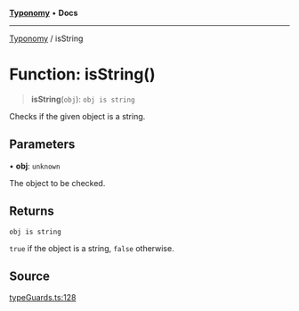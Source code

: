 [**Typonomy**](../README.md) • **Docs**

***

[Typonomy](../globals.md) / isString

# Function: isString()

> **isString**(`obj`): `obj is string`

Checks if the given object is a string.

## Parameters

• **obj**: `unknown`

The object to be checked.

## Returns

`obj is string`

`true` if the object is a string, `false` otherwise.

## Source

[typeGuards.ts:128](https://github.com/softcraft-development/typonomy/blob/5469316e6ff7a55df7069c91f81292468fab4b62/src/typeGuards.ts#L128)
